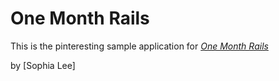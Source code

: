 # One Month Rails

This is the pinteresting sample application for
[*One Month Rails*](http://onemonthrails.com)

by [Sophia Lee]
